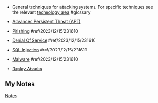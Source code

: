 - General techniques for attacking systems. For specific techniques see the relevant [technology area](technology-areas.md) #glossary 

- [Advanced Persistent Threat (APT)](advanced-persistent-threat.md)
- [Phishing](phishing.md) #ref/2023/12/15/231610 
- [Denial Of Service](denial-of-service.md) #ref/2023/12/15/231610 
- [SQL Injection](sql-injection.md) #ref/2023/12/15/231610 
- [Malware](malware.md) #ref/2023/12/15/231610 
- [Replay Attacks](replay-attacks.md)
## My Notes
[Notes](mynotes/attack-techniques-notes.md)
